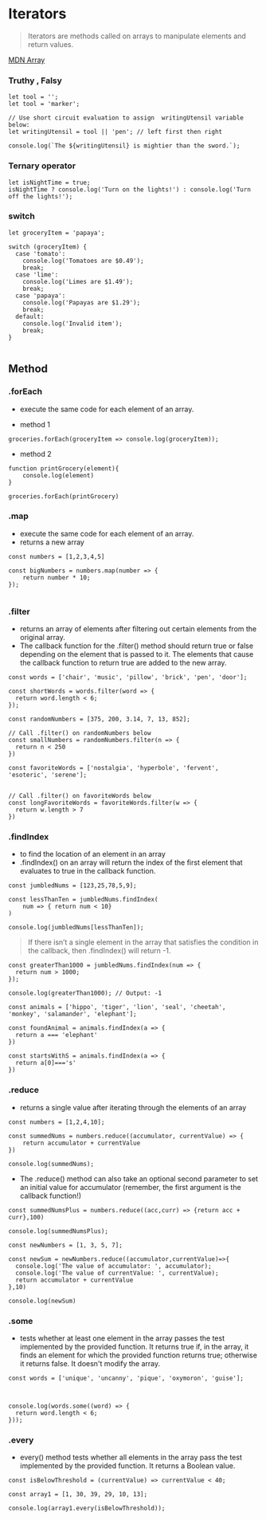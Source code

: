 # Iterators

> Iterators are methods called on arrays to manipulate elements and return values.

[MDN Array](https://developer.mozilla.org/en-US/docs/Web/JavaScript/Reference/Global_Objects/Array#Iteration_methods)

### Truthy , Falsy

```
let tool = '';
let tool = 'marker';

// Use short circuit evaluation to assign  writingUtensil variable below:
let writingUtensil = tool || 'pen'; // left first then right

console.log(`The ${writingUtensil} is mightier than the sword.`);
```

### Ternary operator

```
let isNightTime = true;
isNightTime ? console.log('Turn on the lights!') : console.log('Turn off the lights!');
```

### switch

```
let groceryItem = 'papaya';
 
switch (groceryItem) {
  case 'tomato':
    console.log('Tomatoes are $0.49');
    break;
  case 'lime':
    console.log('Limes are $1.49');
    break;
  case 'papaya':
    console.log('Papayas are $1.29');
    break;
  default:
    console.log('Invalid item');
    break;
}
 
```


## Method 

### .forEach
* execute the same code for each element of an array.

* method 1
```
groceries.forEach(groceryItem => console.log(groceryItem));
```

* method 2
```
function printGrocery(element){
    console.log(element)
}

groceries.forEach(printGrocery)
```

### .map
* execute the same code for each element of an array.
* returns a new array

```
const numbers = [1,2,3,4,5]

const bigNumbers = numbers.map(number => {
    return number * 10;
});


```

### .filter

* returns an array of elements after filtering out certain elements from the original array. 
* The callback function for the .filter() method should return true or false depending on the element that is passed to it. The elements that cause the callback function to return true are added to the new array.

```
const words = ['chair', 'music', 'pillow', 'brick', 'pen', 'door']; 
 
const shortWords = words.filter(word => {
  return word.length < 6;
});
```

```
const randomNumbers = [375, 200, 3.14, 7, 13, 852];

// Call .filter() on randomNumbers below
const smallNumbers = randomNumbers.filter(n => {
  return n < 250
})

const favoriteWords = ['nostalgia', 'hyperbole', 'fervent', 'esoteric', 'serene'];


// Call .filter() on favoriteWords below
const longFavoriteWords = favoriteWords.filter(w => {
  return w.length > 7
})

```


### .findIndex

* to find the location of an element in an array
* .findIndex() on an array will return the index of the first element that evaluates to true in the callback function.

```
const jumbledNums = [123,25,78,5,9];

const lessThanTen = jumbledNums.findIndex(
    num => { return num < 10}
)

console.log(jumbledNums[lessThanTen]);
```

> If there isn’t a single element in the array that satisfies the condition in the callback, then .findIndex() will return -1.

```
const greaterThan1000 = jumbledNums.findIndex(num => {
  return num > 1000;
});

console.log(greaterThan1000); // Output: -1

```

```
const animals = ['hippo', 'tiger', 'lion', 'seal', 'cheetah', 'monkey', 'salamander', 'elephant'];

const foundAnimal = animals.findIndex(a => {
  return a === 'elephant'
})

const startsWithS = animals.findIndex(a => {
  return a[0]==='s'
})
```

### .reduce
* returns a single value after iterating through the elements of an array

```
const numbers = [1,2,4,10];

const summedNums = numbers.reduce((accumulator, currentValue) => {
    return accumulator + currentValue
})

console.log(summedNums);
```

* The .reduce() method can also take an optional second parameter to set an initial value for accumulator (remember, the first argument is the callback function!)

```
const summedNumsPlus = numbers.reduce((acc,curr) => {return acc + curr},100)

console.log(summedNumsPlus);
```


```
const newNumbers = [1, 3, 5, 7];

const newSum = newNumbers.reduce((accumulator,currentValue)=>{
  console.log('The value of accumulator: ', accumulator);
  console.log('The value of currentValue: ', currentValue);
  return accumulator + currentValue
},10)

console.log(newSum)

```


### .some
*  tests whether at least one element in the array passes the test implemented by the provided function. It returns true if, in the array, it finds an element for which the provided function returns true; otherwise it returns false. It doesn't modify the array.

```
const words = ['unique', 'uncanny', 'pique', 'oxymoron', 'guise'];



console.log(words.some((word) => {
  return word.length < 6;
}));

```

### .every
* every() method tests whether all elements in the array pass the test implemented by the provided function. It returns a Boolean value.

```
const isBelowThreshold = (currentValue) => currentValue < 40;

const array1 = [1, 30, 39, 29, 10, 13];

console.log(array1.every(isBelowThreshold));
```
